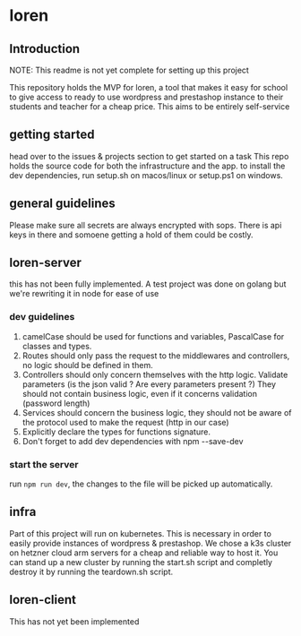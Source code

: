 # loren
## Introduction
NOTE: This readme is not yet complete for setting up this project

This repository holds the MVP for loren, a tool that makes it easy for school to give access to ready to use wordpress and prestashop instance to their students and teacher for a cheap price.
This aims to be entirely self-service

## getting started
head over to the issues & projects section to get started on a task
This repo holds the source code for both the infrastructure and the app.
to install the dev dependencies, run setup.sh on macos/linux or setup.ps1 on windows.

## general guidelines
Please make sure all secrets are always encrypted with sops. There is api keys in there and somoene getting a hold of them could be costly.

## loren-server
this has not been fully implemented. A test project was done on golang but we're rewriting it in node for ease of use
### dev guidelines
1. camelCase should be used for functions and variables, PascalCase for classes and types.
2. Routes should only pass the request to the middlewares and controllers, no logic should be defined in them.
3. Controllers should only concern themselves with the http logic. Validate parameters (is the json valid ? Are every parameters present ?) They should not contain business logic, even if it concerns validation (password length)
4. Services should concern the business logic, they should not be aware of the protocol used to make the request (http in our case)
5. Explicitly declare the types for functions signature.
6. Don't forget to add dev dependencies with npm --save-dev
### start the server
run `npm run dev`, the changes to the file will be picked up automatically.

## infra
Part of this project will run on kubernetes. This is necessary in order to easily provide instances of wordpress & prestashop.
We chose a k3s cluster on hetzner cloud arm servers for a cheap and reliable way to host it.
You can stand up a new cluster by running the start.sh script and completly destroy it by running the teardown.sh script.


## loren-client
This has not yet been implemented

